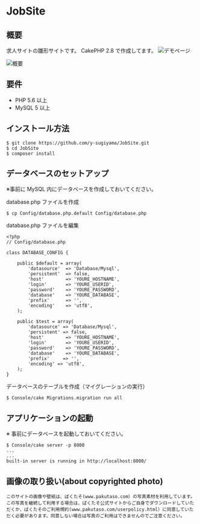 # JobSite

## 概要
求人サイトの雛形サイトです。
CakePHP 2.8 で作成してます。
![デモページ](http://jobsite.sustainable-future.xyz/)

![概要](https://raw.githubusercontent.com/y-sugiyama/JobSite/master/webroot/img/jobsite.png)

## 要件

- PHP 5.6 以上
- MySQL 5 以上

## インストール方法

```
$ git clone https://github.com/y-sugiyama/JobSite.git
$ cd JobSite
$ composer install
```

## データベースのセットアップ

※事前に MySQL 内にデータベースを作成しておいてください。

database.php ファイルを作成

```
$ cp Config/database.php.default Config/database.php
```

database.php ファイルを編集

```
<?php
// Config/database.php

class DATABASE_CONFIG {

	public $default = array(
		'datasource'  => 'Database/Mysql',
		'persistent'  => false,
		'host'        => 'YOURE_HOSTNAME',
		'login'       => 'YOURE_USERID',
		'password'    => 'YOURE_PASSWORD',
		'database'    => 'YOURE_DATABASE',
		'prefix'      => '',
		'encoding'    => 'utf8',
	);

	public $test = array(
		'datasource' => 'Database/Mysql',
		'persistent' => false,
		'host'        => 'YOURE_HOSTNAME',
		'login'       => 'YOURE_USERID',
		'password'    => 'YOURE_PASSWORD',
		'database'    => 'YOURE_DATABASE',
		'prefix'     => '',
		'encoding' => 'utf8',
	);
}
```

データベースのテーブルを作成（マイグレーションの実行）
```
$ Console/cake Migrations.migration run all
```

## アプリケーションの起動

※ 事前にデータベースを起動しておいてください。

```
$ Console/cake server -p 8000
...
...
built-in server is running in http://localhost:8000/
```
## 画像の取り扱い(about copyrighted photo)

```
このサイトの画像や壁紙は、ぱくたそ(www.pakutaso.com）の写真素材を利用しています。この写真を継続して利用する場合は、ぱくたそ公式サイトからご自身でダウンロードしていただくか、ぱくたそのご利用規約(www.pakutaso.com/userpolicy.html）に同意していただく必要があります。同意しない場合は写真のご利用はできませんのでご注意ください。
```

